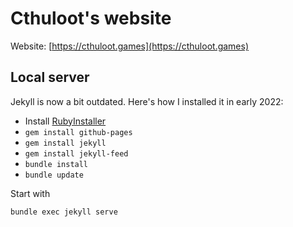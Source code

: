 # Cthuloot's website

Website: [https://cthuloot.games](https://cthuloot.games)

## Local server

Jekyll is now a bit outdated. Here's how I installed it in early 2022:

- Install [RubyInstaller](https://rubyinstaller.org/)
- `gem install github-pages`
- `gem install jekyll`
- `gem install jekyll-feed`
- `bundle install`
- `bundle update`

Start with

`bundle exec jekyll serve`

